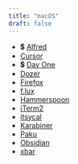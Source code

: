 ```yaml
---
title: "macOS"
draft: false
---
```


- 💲 [Alfred](https://www.alfredapp.com/)
- [Cursor](https://cursor.sh/)
- 💲 [Day One](https://dayoneapp.com/)
- [Dozer](https://github.com/Mortennn/Dozer)
- [Firefox](https://www.mozilla.org/en-US/firefox/new/)
- [f.lux](https://justgetflux.com/)
- [Hammerspoon](https://www.hammerspoon.org/)
- [iTerm2](https://iterm2.com/)
- [itsycal](https://www.mowglii.com/itsycal/)
- [Karabiner](https://karabiner-elements.pqrs.org/)
- [Paku](https://paku.app/)
- [Obsidian](https://obsidian.md/)
- [xbar](https://xbarapp.com/)
